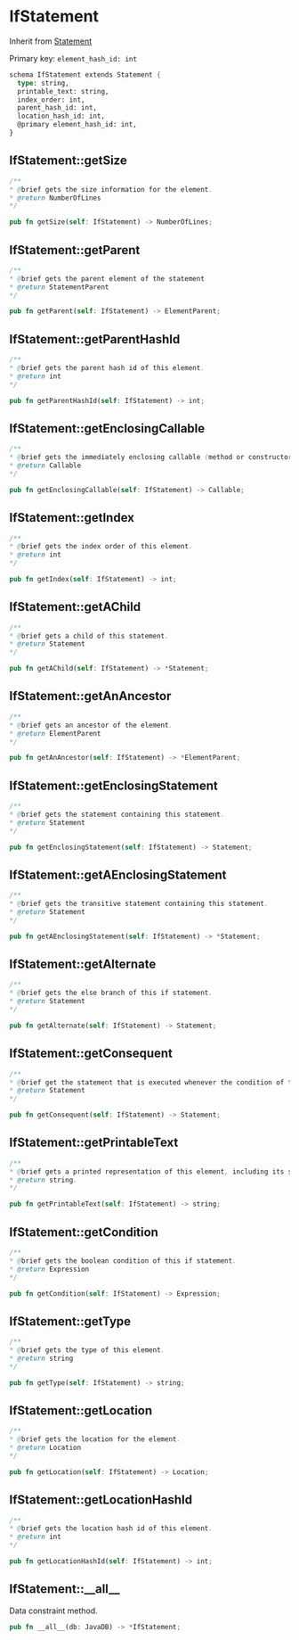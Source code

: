 # IfStatement

Inherit from [Statement](./Statement.md)

Primary key: `element_hash_id: int`

```rust
schema IfStatement extends Statement {
  type: string,
  printable_text: string,
  index_order: int,
  parent_hash_id: int,
  location_hash_id: int,
  @primary element_hash_id: int,
}
```
## IfStatement::getSize

```java
/**
* @brief gets the size information for the element.
* @return NumberOfLines
*/
```
```rust
pub fn getSize(self: IfStatement) -> NumberOfLines;
```
## IfStatement::getParent

```java
/**
* @brief gets the parent element of the statement
* @return StatementParent 
*/
```
```rust
pub fn getParent(self: IfStatement) -> ElementParent;
```
## IfStatement::getParentHashId

```java
/**
* @brief gets the parent hash id of this element.
* @return int
*/
```
```rust
pub fn getParentHashId(self: IfStatement) -> int;
```
## IfStatement::getEnclosingCallable

```java
/**
* @brief gets the immediately enclosing callable (method or constructor) whose body contains this statement.
* @return Callable 
*/
```
```rust
pub fn getEnclosingCallable(self: IfStatement) -> Callable;
```
## IfStatement::getIndex

```java
/**
* @brief gets the index order of this element.
* @return int
*/
```
```rust
pub fn getIndex(self: IfStatement) -> int;
```
## IfStatement::getAChild

```java
/**
* @brief gets a child of this statement.
* @return Statement 
*/
```
```rust
pub fn getAChild(self: IfStatement) -> *Statement;
```
## IfStatement::getAnAncestor

```java
/**
* @brief gets an ancestor of the element.
* @return ElementParent 
*/
```
```rust
pub fn getAnAncestor(self: IfStatement) -> *ElementParent;
```
## IfStatement::getEnclosingStatement

```java
/**
* @brief gets the statement containing this statement.
* @return Statement 
*/
```
```rust
pub fn getEnclosingStatement(self: IfStatement) -> Statement;
```
## IfStatement::getAEnclosingStatement

```java
/**
* @brief gets the transitive statement containing this statement.
* @return Statement 
*/
```
```rust
pub fn getAEnclosingStatement(self: IfStatement) -> *Statement;
```
## IfStatement::getAlternate

```java
/**
* @brief gets the else branch of this if statement.
* @return Statement 
*/
```
```rust
pub fn getAlternate(self: IfStatement) -> Statement;
```
## IfStatement::getConsequent

```java
/**
* @brief get the statement that is executed whenever the condition of this branch evaluates to true.
* @return Statement 
*/
```
```rust
pub fn getConsequent(self: IfStatement) -> Statement;
```
## IfStatement::getPrintableText

```java
/**
* @brief gets a printed representation of this element, including its structure where applicable.
* @return string.
*/
```
```rust
pub fn getPrintableText(self: IfStatement) -> string;
```
## IfStatement::getCondition

```java
/**
* @brief gets the boolean condition of this if statement.
* @return Expression 
*/
```
```rust
pub fn getCondition(self: IfStatement) -> Expression;
```
## IfStatement::getType

```java
/**
* @brief gets the type of this element.
* @return string
*/
```
```rust
pub fn getType(self: IfStatement) -> string;
```
## IfStatement::getLocation

```java
/**
* @brief gets the location for the element.
* @return Location
*/
```
```rust
pub fn getLocation(self: IfStatement) -> Location;
```
## IfStatement::getLocationHashId

```java
/**
* @brief gets the location hash id of this element.
* @return int
*/
```
```rust
pub fn getLocationHashId(self: IfStatement) -> int;
```
## IfStatement::\_\_all\_\_

Data constraint method.

```rust
pub fn __all__(db: JavaDB) -> *IfStatement;
```
